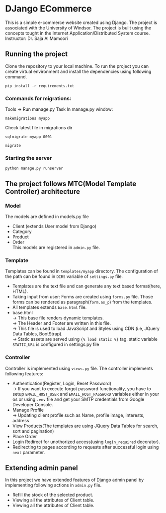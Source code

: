 # DJango ECommerce
This is a simple e-commerce website created using Django. The project is associated with the University of Windsor. The project is built using the concepts tought in the Internet Application/Distributed System course.
</br>Instructor: Dr. Saja Al Mamoori

## Running the project
Clone the repository to your local machine. To run the project you can create virtual environment and install the dependencies using following command.
```
pip install -r requirements.txt
```

### Commands for migrations:
Tools &srarr; Run manage.py Task
In manage.py window:
```
makemigrations myapp
```
Check latest file in migrations dir
```
sqlmigrate myapp 0001
```
```
migrate
```

### Starting the server
```
python manage.py runserver
```

## The project follows MTC(Model Template Controller) architecture
### Model
The models are defined in models.py file 
- Client (extends User model from Django)
- Category
- Product
- Order
</br> This models are registered in `admin.py` file.

### Template
Templates can be found in `templates/myapp` directory. The configuration of the path can be found in `DIRS` variable of `settings.py` file.
- Templates are the text file and can generate any text based format(here, HTML).
- Taking input from user: Forms are created using `forms.py` file. Those forms can be rendered as paragraph(`form.as_p`) from the templates.
- All templates extends `base.html` file.
- base.html
</br>&srarr; This base file renders dynamic templates.
</br>&srarr; The Header and Footer are written in this file. 
</br>&srarr; This file is used to load JavaScript and Styles using CDN (i.e, JQuery Data Tables, BootStrap). 
</br>&srarr; Static assets are served using `{% load static %}` tag. static variable `STATIC_URL` is configured in settings.py file

### Controller
Controller is implemented using `views.py` file.
The controller implements following features:
- Authentication(Register, Login, Reset Password)
</br>&srarr; If you want to execute forgot password functionality, you have to setup `EMAIL_HOST_USER` and `EMAIL_HOST_PASSWORD` variables either in your os or using `.env` file and get your SMTP credentials from Google Developer Console.
- Manage Profile
</br>&srarr; Updating client profile such as Name, profile image, interests, address
- View Products(The templates are using JQuery Data Tables for search, sort and pagination)
- Place Order
- Login Redirect for unothorized access(using `login_required` decorator).
- Redirecting to pages according to requests after successful login using `next` parameter.

## Extending admin panel
In this project we have extended features of Django admin panel by implementing following actions in `admin.py` file.
- Refill the stock of the selected product.
- Viewing all the attributes of Client table.
- Viewing all the attributes of Client table.
